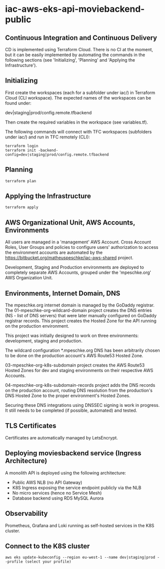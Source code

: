 # iac-aws-eks-api-moviebackend-public

## Continuous Integration and Continuous Delivery

CD is implemented using Terraform Cloud. There is no CI at the moment, but it can be easily implemented by automating the commands in the following sections (see 'Initializing', 'Planning' and 'Applying the Infrastructure').

## Initializing

First create the workspaces (each for a subfolder under iac/) in Terraform Cloud (CLI workspace). The expected names of the workspaces can be found under:  

dev|staging|prod/config.remote.tfbackend

Then create the required variables in the workspace (see variables.tf).  

The following commands will connect with TFC workspaces (subfolders under iac/) and run in TFC remotely (CLI):

```console
terraform login  
terraform init -backend-config=dev|staging|prod/config.remote.tfbackend
```

## Planning

```console
terraform plan
```

## Applying the Infrastructure

```console
terraform apply
```

## AWS Organizational Unit, AWS Accounts, Environments

All users are managed in a 'management' AWS Account. Cross Account Roles, User Groups and policies to configure users' authorization to access the environment accounts are automated by the https://bitbucket.org/matheuspeschke/iac-aws-shared project.

Development, Staging and Production environments are deployed to completely separate AWS Accounts, grouped under the 'mpeschke.org' AWS Organization Unit.

## Environments, Internet Domain, DNS

The mpeschke.org internet domain is managed by the GoDaddy registrar. The 01-mpeschke-org-wildcard-domain project creates the DNS entries (NS - list of DNS servers) that were later manually configured on GoDaddy registrar records. This project creates the Hosted Zone for the API running on the production environment.

This project was initially designed to work on three environments: development, staging and production.

The wildcard configuration *.mpeschke.org DNS has been arbitrarily chosen to be done on the production account's AWS Route53 Hosted Zone.

03-mpeschke-org-k8s-subdomain project creates the AWS Route53 Hosted Zones for dev and staging environments on their respective AWS Accounts.

04-mpeschke-org-k8s-subdomain-records project adds the DNS records on the production account, routing DNS resolution from the production's DNS Hosted Zone to the proper environment's Hosted Zones.

Securing these DNS integrations using DNSSEC signing is work in progress. It still needs to be completed (if possible, automated) and tested.

## TLS Certificates

Certificates are automatically managed by LetsEncrypt.

## Deploying moviesbackend service (Ingress Architecture)

A monolith API is deployed using the following architecture:

- Public AWS NLB (no API Gateway)
- K8S Ingress exposing the service endpoint publicly via the NLB 
- No micro services (hence no Service Mesh)
- Database backend using RDS MySQL Aurora

## Observability

Prometheus, Grafana and Loki running as self-hosted services in the K8S cluster.

## Connect to the K8S cluster

```console
aws eks update-kubeconfig --region eu-west-1 --name dev|staging|prod --profile (select your profile)
```
